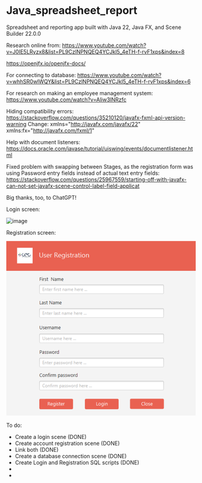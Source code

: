 # Java_spreadsheet_report
 Spreadsheet and reporting app built with Java 22, Java FX, and Scene Builder 22.0.0

Research online from:
https://www.youtube.com/watch?v=J0IE5LRyzx8&list=PL9CzlNPNQEQ4YCJkl5_4eTH-f-rvF1xps&index=8

https://openjfx.io/openjfx-docs/

For connecting to database:
https://www.youtube.com/watch?v=whhSR0wlWQY&list=PL9CzlNPNQEQ4YCJkl5_4eTH-f-rvF1xps&index=6

For research on making an employee management system:
https://www.youtube.com/watch?v=Aliw3lNRzfc

Hiding compatibility errors:
https://stackoverflow.com/questions/35210120/javafx-fxml-api-version-warning
Change: xmlns="http://javafx.com/javafx/22" xmlns:fx="http://javafx.com/fxml/1"

Help with document listeners:
https://docs.oracle.com/javase/tutorial/uiswing/events/documentlistener.html

Fixed problem with swapping between Stages, as the registration form was using Password entry fields instead of actual text entry fields:
https://stackoverflow.com/questions/25967559/starting-off-with-javafx-can-not-set-javafx-scene-control-label-field-applicat

Big thanks, too, to ChatGPT!

Login screen:

![image](https://github.com/user-attachments/assets/c188784a-68f4-4137-80a5-da7fe3a7e809)

Registration screen:

![img.png](img.png)


To do:

- Create a login scene (DONE)
- Create account registration scene (DONE)
- Link both (DONE)
- Create a database connection scene (DONE)
- Create Login and Registration SQL scripts (DONE)
- 
- 
